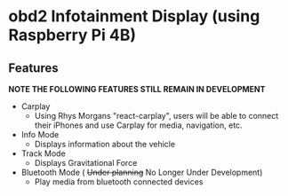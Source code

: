 # obd2 Infotainment Display (using Raspberry Pi 4B)
## Features
**NOTE THE FOLLOWING FEATURES STILL REMAIN IN DEVELOPMENT**
- Carplay
    - Using Rhys Morgans "react-carplay", users will be able to connect their iPhones and use Carplay for media, navigation, etc.
- Info Mode
    - Displays information about the vehicle
- Track Mode
    - Displays Gravitational Force
- Bluetooth Mode ( ~~Under planning~~ No Longer Under Development)
    - Play media from bluetooth connected devices